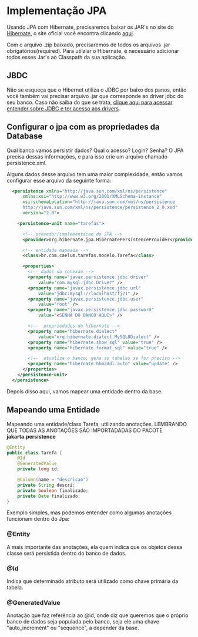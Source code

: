 # Implementação JPA
Usando JPA com Hibernate, precisaremos baixar os JAR's no site do [Hibernate](www.hibernate.org), o site oficial você encontra clicando [aqui](www.hibernate.org).

Com o arquivo .zip baixado, precisaremos de todos os arquivos .jar obrigatórios(required). Para utilziar o Hibernate, é necessário adicionar todos esses Jar's ao Classpath da sua aplicação.

## JBDC
Não se esqueça que o Hibernet utiliza o JDBC por baixo dos panos, então você também vai precisar arquivo .jar que corresponde ao driver jdbc do seu banco. Caso não saiba do que se trata, [clique aqui para acessar entender sobre JDBC e ter acesso aos drivers](https://github.com/pedrohpdo/aulas-java/blob/main/src/jdbc/jdbc.md).

## Configurar o jpa com as propriedades da Database

Qual banco vamos persistir dados? Qual o acesso? Login? Senha? O JPA precisa dessas informações, e para isso crie um arquivo chamado persistence.xml.

Alguns dados desse arquivo tem uma maior complexidade, então vamos configurar esse arquivo da seguinte forma:

````xml
  <persistence xmlns="http://java.sun.com/xml/ns/persistence"
      xmlns:xsi="http://www.w3.org/2001/XMLSchema-instance"
      xsi:schemaLocation="http://java.sun.com/xml/ns/persistence
      http://java.sun.com/xml/ns/persistence/persistence_2_0.xsd"
      version="2.0">

    <persistence-unit name="tarefas">

      <!-- provedor/implementacao do JPA -->
      <provider>org.hibernate.jpa.HibernatePersistenceProvider</provider>

      <!-- entidade mapeada -->
      <class>br.com.caelum.tarefas.modelo.Tarefa</class>

      <properties>
        <!-- dados da conexao -->
        <property name="javax.persistence.jdbc.driver"
            value="com.mysql.jdbc.Driver" />
        <property name="javax.persistence.jdbc.url"
            value="jdbc:mysql://localhost/fj21" />
        <property name="javax.persistence.jdbc.user"
            value="root" />
        <property name="javax.persistence.jdbc.password"
            value="<SENHA DO BANCO AQUI>" />

        <!--  propriedades do hibernate -->
        <property name="hibernate.dialect"
            value="org.hibernate.dialect.MySQL8Dialect" />
        <property name="hibernate.show_sql" value="true" />
        <property name="hibernate.format_sql" value="true" />

        <!--  atualiza o banco, gera as tabelas se for preciso -->
        <property name="hibernate.hbm2ddl.auto" value="update" />
      </properties>
    </persistence-unit>
  </persistence>
````
Depois disso aqui, vamos mapear uma entidade dentro da base.

## Mapeando uma Entidade
Mapeando uma entidade/class Tarefa, utilizando anotações. LEMBRANDO QUE TODAS AS ANOTAÇÕES SÃO IMPORTADADAS DO PACOTE <strong>jakarta.persistence</strong>

````java
@Entity
public class Tarefa {
    @Id
    @GeneratedValue
    private long id;

    @Column(name = "descricao")
    private String descri;
    private boolean finalizado;
    private Date finalizado;
}
````

Exemplo simples, mas podemos entender como algumas anotações funcionam dentro do Jpa:

### @Entity
A mais importante das anotações, ela quem indica que os objetos dessa classe será persistida dentro do banco de dados.

### @Id
Indica que determinado atributo será utilizado como chave primária da tabela.

### @GeneratedValue
Anotação que faz referência ao @id, onde diz que queremos que o próprio banco de dados seja populada pelo banco, seja ele uma chave "auto_increment" ou "sequence", a depender da base.
